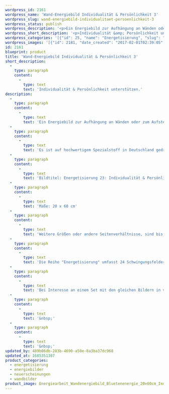 ```yaml
---
wordpress_id: 2161
wordpress_name: 'Wand-Energiebild Individualität & Persönlichkeit 3'
wordpress_slug: wand-energiebild-individualitaet-persoenlichkeit-3
wordpress_status: publish
wordpress_description: '<p>Ein Energiebild zur Aufhängung an Wänden oder zum Aufstellen im Raum mit einem aktivierbaren Schwingungsfeld zu: Individualität und Persönlichkeit. Bei diesem Bild ist der Aspekt betont, das Erleben einer Persönlichkeit in ihrer Individualität angemessen zu schätzen und zu genießen.</p><p>Es ist auf hochwertigem Spezialstoff in Deutschland gedruckt und sorgfältig in Handarbeit auf Holzkeilrahmen aufgezogen. Laut Herstellerangaben ist der farbintensive Druck 70 Jahre lichtecht, waschbar und in einem umweltorientierten Verfahren hergestellt. Der Oberstoff ist mit einer Spezialbeschichtung unterfüttert, so dass, bei Aufhängung an der Wand, der rückseitige Holzrahmen auch bei hellen Farben unsichtbar ist.</p><p>Bildtitel: Energetisierung 23: Individualität &amp; Persönlichkeit 3. Reihe: Energetisierung</p><p>Maße: 20 x 60 cm</p><p>Weitere Größen oder andere Seitenverhältnisse, sind bis 200 cm individuell für Sie innerhalb weniger Tage herstellbar. Bitte kontaktieren Sie uns hierfür unter <a href="mailto:info@elvedenverlag.de">info@elvedenverlag.de</a>.</p><p>Die Reihe "Energetisierung" umfasst 24 Schwingungsfelder in Bezug auf die Facetten des menschlichen Lebens mit seinen Gefühlen, Fähigkeiten, Einstellungen und Aktivitäten. In jedem der 24 Schwingungsfelder sind zusätzliche Impulse enthalten zu den jeweils zugehörigen thematischen Wissenspools. Funktionen und Teilbereiche des menschlichen Körpers.<br />Bei Interesse an einem Set mit den gleichen Bildern in verschiedenen Größen oder unterschiedlichen Bildern dieser Reihe wenden Sie sich bitte direkt an uns. Wir informieren Sie gerne über die Vergünstigungen. Für Praxiseinrichtungen etc. beraten wir Sie gerne. Das Energiefeld dieses Bildes kann aktiviert werden über das bewusste Konzentrieren auf den für sich selbst erwünschten inneren Zustand im Zusammenhang mit dem Bildtitel. Es aktiviert sich jeweils der Teil des Schwingungsfeldes, welcher aktuell individuell förderlich ist.</p><p><a href="https://my.feenbaum.de/anwendung-energie-wandbilder/">Anwendungshinweise</a>      <a href="https://my.feenbaum.de/produktinformation-wandbilder/">Produktinformationen</a></p><p>&nbsp;</p><p>&nbsp;</p>'
wordpress_short_description: '<p>Individualität &amp; Persönlichkeit unterstützen.<br /><em>Hinweis: Das Wasserzeichen „Elveden Verlag Energiebild“ wird nicht mit gedruckt</em></p>'
wordpress_categories: '[{"id": 25, "name": "Energetisierung", "slug": "energetisierung"}, {"id": 22, "name": "Energiebilder", "slug": "energiebilder"}, {"id": 66, "name": "Neuerscheinungen", "slug": "neuerscheinungen"}, {"id": 24, "name": "Wandbilder", "slug": "wandbilder"}]'
wordpress_images: '[{"id": 2181, "date_created": "2017-02-01T02:39:05", "date_created_gmt": "2017-02-01T00:39:05", "date_modified": "2017-02-01T02:39:05", "date_modified_gmt": "2017-02-01T00:39:05", "src": "https://my.feenbaum.de/wp-content/uploads/2017/02/Energiearbeit_Wandenergiebild_Bluetenenergie_20x60cm_IndividualitaetPersoenlichkeit-3_800x800-W.jpg", "name": "Energiearbeit_Wandenergiebild_Bluetenenergie_20x60cm_Individualitaet&#038;Persoenlichkeit 3_800x800-W", "alt": ""}]'
id: 2161
blueprint: product
title: 'Wand-Energiebild Individualität & Persönlichkeit 3'
short_description:
  -
    type: paragraph
    content:
      -
        type: text
        text: 'Individualität & Persönlichkeit unterstützen.'
description:
  -
    type: paragraph
    content:
      -
        type: text
        text: 'Ein Energiebild zur Aufhängung an Wänden oder zum Aufstellen im Raum mit einem aktivierbaren Schwingungsfeld zu: Individualität und Persönlichkeit. Bei diesem Bild ist der Aspekt betont, das Erleben einer Persönlichkeit in ihrer Individualität angemessen zu schätzen und zu genießen.'
  -
    type: paragraph
    content:
      -
        type: text
        text: 'Es ist auf hochwertigem Spezialstoff in Deutschland gedruckt und sorgfältig in Handarbeit auf Holzkeilrahmen aufgezogen. Laut Herstellerangaben ist der farbintensive Druck 70 Jahre lichtecht, waschbar und in einem umweltorientierten Verfahren hergestellt. Der Oberstoff ist mit einer Spezialbeschichtung unterfüttert, so dass, bei Aufhängung an der Wand, der rückseitige Holzrahmen auch bei hellen Farben unsichtbar ist.'
  -
    type: paragraph
    content:
      -
        type: text
        text: 'Bildtitel: Energetisierung 23: Individualität & Persönlichkeit 3. Reihe: Energetisierung'
  -
    type: paragraph
    content:
      -
        type: text
        text: 'Maße: 20 x 60 cm'
  -
    type: paragraph
    content:
      -
        type: text
        text: 'Weitere Größen oder andere Seitenverhältnisse, sind bis 200 cm individuell für Sie innerhalb weniger Tage herstellbar. Bitte kontaktieren Sie uns hierfür unter info@elvedenverlag.de.'
  -
    type: paragraph
    content:
      -
        type: text
        text: 'Die Reihe "Energetisierung" umfasst 24 Schwingungsfelder in Bezug auf die Facetten des menschlichen Lebens mit seinen Gefühlen, Fähigkeiten, Einstellungen und Aktivitäten. In jedem der 24 Schwingungsfelder sind zusätzliche Impulse enthalten zu den jeweils zugehörigen thematischen Wissenspools. Funktionen und Teilbereiche des menschlichen Körpers.'
  -
    type: paragraph
    content:
      -
        type: text
        text: 'Bei Interesse an einem Set mit den gleichen Bildern in verschiedenen Größen oder unterschiedlichen Bildern dieser Reihe wenden Sie sich bitte direkt an uns. Wir informieren Sie gerne über die Vergünstigungen. Für Praxiseinrichtungen etc. beraten wir Sie gerne. Das Energiefeld dieses Bildes kann aktiviert werden über das bewusste Konzentrieren auf den für sich selbst erwünschten inneren Zustand im Zusammenhang mit dem Bildtitel. Es aktiviert sich jeweils der Teil des Schwingungsfeldes, welcher aktuell individuell förderlich ist.'
  -
    type: paragraph
    content:
      -
        type: text
        text: '&nbsp;'
  -
    type: paragraph
    content:
      -
        type: text
        text: '&nbsp;'
updated_by: 489b06db-283b-4690-a50e-8a3ba37dc968
updated_at: 1685351307
product_categories:
  - energetisierung
  - energiebilder
  - neuerscheinungen
  - wandbilder
product_image: Energiearbeit_Wandenergiebild_Bluetenenergie_20x60cm_IndividualitaetPersoenlichkeit-3_800x800-W.jpg
---
```

